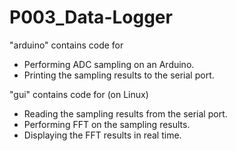 # P003_Data-Logger

"arduino" contains code for 
  * Performing ADC sampling on an Arduino. 
  * Printing the sampling results to the serial port.

"gui" contains code for (on Linux) 
  * Reading the sampling results from the serial port. 
  * Performing FFT on the sampling results. 
  * Displaying the FFT results in real time. 
    
